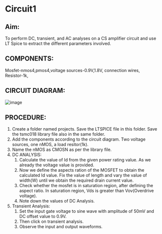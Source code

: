 # **Circuit1**
## **Aim:**
To perform DC, transient, and AC analyses on a CS amplifier circuit and use LT Spice to extract the different parameters involved.
## **COMPONENTS**:  
Mosfet-nmos4,pmos4,voltage sources-0.9V,1.8V, connection wires, Resistor-1k,   
## **CIRCUIT DIAGRAM**:  
 ![image](https://github.com/user-attachments/assets/bafef02b-dd43-4778-a7b7-a40f0978b64c)

## **PROCEDURE**:  
1. Create a folder named projects. Save the LTSPICE file in this folder. Save the tsmc018 library file also in the same folder.
2. Add the components according to the circuit diagram. Two voltage sources, one nMOS, a load resitor(1k).
3. Name the nMOS as CMOSN as per the library file.
4. DC ANALYSIS:
   1. Calculate the value of Id from the given power rating value. As we already the voltage value is provided.
   2. Now we define the aspects ration of the MOSFET to obtain the calculated Id value. Fix the value of length and vary the value of width(W) until we obtain the required drain current value.
   4. Check whether the mosfet is in saturation region, after defining the aspect ratio. In saturation region, Vds is greater than Vov(Overdrive voltage).
   5. Note down the values of DC Analysis.
7. Transient Analysis:
   1. Set the input gate voltage to sine wave with amplitude of 50mV and DC offset value to 0.9V.
   2. Then click on transient analysis.
   3. Observe the input and output waveforms.
